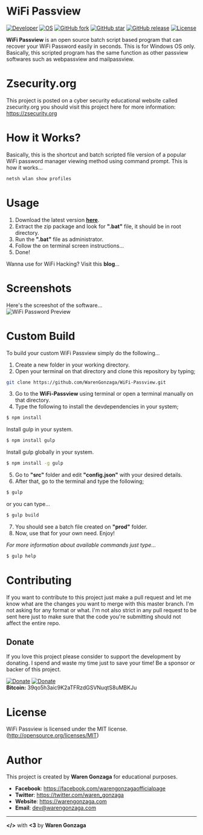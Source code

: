 # WiFi Passview 
[![Developer](https://img.shields.io/badge/Developed%20by-WarenGonzaga-green.svg)](https://github.com/WarenGonzaga/)
[![OS](https://img.shields.io/badge/OS-Windows-blue.svg)](https://github.com/WarenGonzaga/Passview)
[![GitHub fork](https://img.shields.io/github/forks/WarenGonzaga/WiFi-Passview.svg)](https://github.com/WarenGonzaga/Passview)
[![GitHub star](https://img.shields.io/github/stars/WarenGonzaga/WiFi-Passview.svg)](https://github.com/WarenGonzaga/Passview)
[![GitHub release](https://img.shields.io/github/release/WarenGonzaga/WiFi-Passview.svg)](https://github.com/WarenGonzaga/WiFi-Passview/releases) 
[![License](https://img.shields.io/github/license/WarenGonzaga/WiFi-Passview.svg)](https://github.com/WarenGonzaga/WiFi-Passview)

**WiFi Passview** is an open source batch script based program that can recover your WiFi Password easily in seconds. This is for Windows OS only. Basically, this scripted program has the same function as other passview softwares such as webpassview and mailpassview.

# Zsecurity.org
This project is posted on a cyber security educational website called zsecurity.org you should visit this project here for more information: https://zsecurity.org

# How it Works?

Basically, this is the shortcut and batch scripted file version of a popular WiFi password manager viewing method using command prompt. This is how it works...

```bash
netsh wlan show profiles
```

# Usage
1. Download the latest version **[here](https://github.com/WarenGonzaga/WiFi-Passview/releases)**.
2. Extract the zip package and look for **".bat"** file, it should be in root directory.
3. Run the **".bat"** file as administrator.
3. Follow the on terminal screen instructions...
4. Done!

Wanna use for WiFi Hacking? Visit this **blog**...

# Screenshots

Here's the screeshot of the software...<br>
![WiFi Password Preview](https://raw.githubusercontent.com/WarenGonzaga/WiFi-Passview/master/src/img/screenshot_01.png)

# Custom Build

To build your custom WiFi Passview simply do the following...
1. Create a new folder in your working directory.
2. Open your terminal on that directory and clone this repository by typing;<br>
```bash
git clone https://github.com/WarenGonzaga/WiFi-Passview.git
```
3. Go to the **WiFi-Passview** using terminal or open a terminal manually on that directory.
4. Type the following to install the devdependencies in your system;<br>
```bash
$ npm install
```
Install gulp in your system.
```bash
$ npm install gulp
```
Install gulp globally in your system.
```bash
$ npm install -g gulp
```
5. Go to **"src"** folder and edit **"config.json"** with your desired details.
6. After that, go to the terminal and type the following;
```bash
$ gulp
```
or you can type...
```bash
$ gulp build
```
7. You should see a batch file created on **"prod"** folder.
8. Now, use that for your own need. Enjoy!

_For more information about available commands just type..._
```bash
$ gulp help
```

# Contributing

If you want to contribute to this project just make a pull request and let me know what are the changes you want to merge with this master branch. I'm not asking for any format or what. I'm not also strict in any pull request to be sent here just to make sure that the code you're submitting should not affect the entire repo.

## Donate

If you love this project please consider to support the development by donating. I spend and waste my time just to save your time! Be a sponsor or backer of this project.<br>

[![Donate](https://img.shields.io/badge/Donate-PayPal-blue.svg)](https://paypal.me/warengonzagaofficial)
[![Donate](https://img.shields.io/badge/Donate-Buy%20Me%20A%20Coffee-orange.svg)](https://www.buymeacoffee.com/warengonzagadev)<br>
**Bitcoin:** 39qo5h3aic9K2aTFRzdGSVNuqtS8uMBKJu

# License

WiFi Passview is licensed under the MIT license. (http://opensource.org/licenses/MIT)

# Author

This project is created by **Waren Gonzaga** for educational purposes.

- **Facebook**: https://facebook.com/warengonzagaofficialpage
- **Twitter**: https://twitter.com/waren_gonzaga
- **Website**: https://warengonzaga.com
- **Email**: dev@warengonzaga.com

---

**</>** with **<3** by **Waren Gonzaga**
